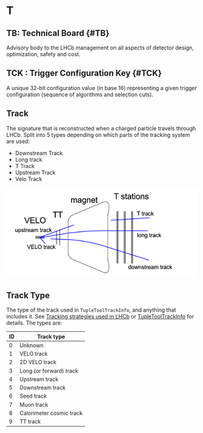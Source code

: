 # T

## TB: Technical Board {#TB}

Advisory body to the LHCb management on all aspects of detector design, optimization, safety and cost.

## TCK : Trigger Configuration Key {#TCK}

A unique 32-bit configuration value (in base 16) representing a given trigger configuration (sequence of algorithms and selection cuts).

## Track

The signature that is reconstructed when a charged particle travels through LHCb.
Split into 5 types depending on which parts of the tracking system are used:

* Downstream Track
* Long track
* T Track
* Upstream Track
* Velo Track

[!["Track types in LHCb"](/figures/track_types.png)](/figures/track_types.png)

## Track Type

The type of the track used in `TupleToolTrackInfo`, and anything that includes it. See [Tracking strategies used in LHCb](https://twiki.cern.ch/twiki/bin/view/LHCb/LHCbTrackingStrategies#Track_types) or [TupleToolTrackInfo](https://twiki.cern.ch/twiki/bin/view/LHCb/TupleToolTrackInfo) for details. The types are:

| ID | Track type |
|----|------------|
| 0  |  Unknown   |
| 1  |  VELO track |
| 2  |  2D VELO track |
| 3  |  Long (or forward) track |
| 4  |  Upstream track |
| 5  |  Downstream track |
| 6  |  Seed track |
| 7  |  Muon track |
| 8  |  Calorimeter cosmic track |
| 9  |  TT track |
